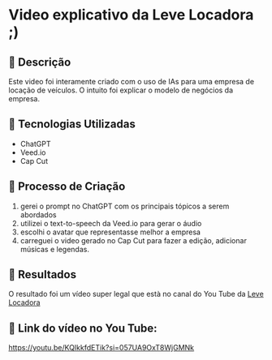 
# Video explicativo da Leve Locadora ;)

## 📒 Descrição
Este video foi interamente criado com o uso de IAs para uma empresa de locação de veículos. O intuito foi explicar o modelo de negócios da empresa.

## 🤖 Tecnologias Utilizadas
- ChatGPT
- Veed.io
- Cap Cut

## 🧐 Processo de Criação
1. gerei o prompt no ChatGPT com os principais tópicos a serem abordados
2. utilizei o text-to-speech da Veed.io para gerar o áudio
3. escolhi o avatar que representasse melhor a empresa
4. carreguei o video gerado no Cap Cut para fazer a edição, adicionar músicas e legendas.

## 🚀 Resultados
O resultado foi um vídeo super legal que està no canal do You Tube da [Leve Locadora](www.levelocadora.com.br)

## 💭 Link do vídeo no You Tube:
https://youtu.be/KQIkkfdETik?si=057UA9OxT8WjGMNk

